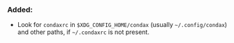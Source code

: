 ### Added:

* Look for `condaxrc` in `$XDG_CONFIG_HOME/condax` (usually `~/.config/condax`) and other paths, if `~/.condaxrc` is not present.
